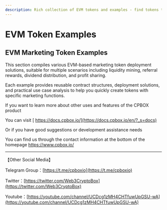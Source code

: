 ```yaml
---
description: Rich collection of EVM tokens and examples - find tokens that meet your needs and start creating!
---
```


# EVM Token Examples

## EVM Marketing Token Examples

This section compiles various EVM-based marketing token deployment solutions, suitable for multiple scenarios including liquidity mining, referral rewards, dividend distribution, and profit sharing.

Each example provides reusable contract structures, deployment solutions, and practical use case analysis to help you quickly create tokens with specific marketing functions.



If you want to learn more about other uses and features of the CPBOX product

You can visit [ https://docs.cpbox.io/](https://docs.cpbox.io/en/?_s=docs)

Or if you have good suggestions or development assistance needs

You can find us through the contact information at the bottom of the homepage [https://www.cpbox.io/ ](https://www.cpbox.io/en/)

***

【Other Social Media】

Telegram Group：[https://t.me/cpboxio](https://t.me/cpboxio)

Twitter：[https://twitter.com/Web3CryptoBox](https://twitter.com/Web3CryptoBox)

Youtube：[https://youtube.com/channel/UCDcg1zMH4CHTfuwUpGSU-wA](https://youtube.com/channel/UCDcg1zMH4CHTfuwUpGSU-wA)
